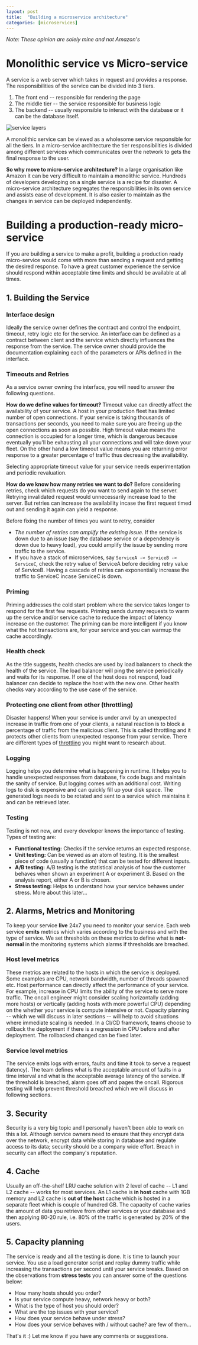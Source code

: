```yaml
---
layout: post
title:  "Building a microservice architecture"
categories: [microservices]
---
```


*Note: These opinion are solely mine and not Amazon's*

# Monolithic service vs Micro-service
A service is a web server which takes in request and provides a response. The responsibilities of the service can be divided into 3 tiers.
1. The front end -- responsible for rendering the page
2. The middle tier -- the service responsible for business logic
3. The backend -- usually responsible to interact with the database or it can be the database itself.

![service layers](/static/img/service_layers.jpg)

A monolithic service can be viewed as a wholesome service responsible for all the tiers. In a micro-service architecture the tier responsibilities is divided among different services which communicates over the network to gets the final response to the user.

**So why move to micro-service architecture?**
In a large organisation like Amazon it can be very difficult to maintain a monolithic service. Hundreds of developers developing on a single service is a recipe for disaster. A micro-service architecture segregates the responsibilities in its own service and assists ease of development. It is also easier to maintain as the changes in service can be deployed independently.

# Building a production-ready micro-service
If you are building a service to make a profit, building a production ready micro-service would come with more than sending a request and getting the desired response. To have a great customer experience the service should respond within acceptable time limits and should be available at all times.

## 1. Building the Service
### Interface design
Ideally the service owner defines the contract and control the endpoint, timeout, retry logic etc for the service. An interface can be defined as a contract between client and the service which directly influences the response from the service. The service owner should provide the documentation explaining each of the parameters or APIs defined in the interface.

### Timeouts and Retries
As a service owner owning the interface, you will need to answer the following questions.

**How do we define values for timeout?**
Timeout value can directly affect the availability of your service. A host in your production fleet has limited number of open connections. If your service is taking thousands of transactions per seconds, you need to make sure you are freeing up the open connections as soon as possible. High timeout value means the connection is occupied for a longer time, which is dangerous because eventually you'll be exhausting all your connections and will take down your fleet. On the other hand a low timeout value means you are returning error response to a greater percentage of traffic thus decreasing the availability.

Selecting appropriate timeout value for your service needs experimentation and periodic revaluation.

**How do we know how many retries we want to do?**
Before considering retries, check which requests do you want to send again to the server. Retrying invalidated request would unnecessarily increase load to the server. But retries can increase the availability incase the first request timed out and sending it again can yield a response.

Before fixing the number of times you want to retry, consider
- *The number of retries can amplify the existing issue.* If the service is down due to an issue (say the database service or a dependency is down due to heavy load), you could amplify the issue by sending more traffic to the service.
- If you have a stack of microservices, say ```ServiceA -> ServiceB -> ServiceC```, check the retry value of ServiceA before deciding retry value of ServiceB. Having a cascade of retries can exponentially increase the traffic to ServiceC incase ServiceC is down.

### Priming
Priming addresses the cold start problem where the service takes longer to respond for the first few requests. Priming sends dummy requests to warm up the service and/or service cache to reduce the impact of latency increase on the customer. The priming can be more intelligent if you know what the hot transactions are, for your service and you can warmup the cache accordingly.

### Health check
As the title suggests, health checks are used by load balancers to check the health of the service. The load balancer will ping the service periodically and waits for its response. If one of the host does not respond, load balancer can decide to replace the host with the new one. Other health checks vary according to the use case of the service.

### Protecting one client from other (throttling)
Disaster happens! When your service is under anvil by an unexpected increase in traffic from one of your clients, a natural reaction is to block a percentage of traffic from the malicious client. This is called throttling and it protects other clients from unexpected response from your service. There are different types of [throttling](https://en.wikipedia.org/wiki/Throttling_process_(computing)) you might want to research about.

### Logging
Logging helps you determine what is happening in runtime. It helps you to handle unexpected responses from database, fix code bugs and maintain the sanity of service. But logging comes with an additional cost. Writing logs to disk is expensive and can quickly fill up your disk space. The generated logs needs to be rotated and sent to a service which maintains it and can be retrieved later.

### Testing
Testing is not new, and every developer knows the importance of testing. Types of testing are:
- **Functional testing:** Checks if the service returns an expected response.
- **Unit testing:** Can be viewed as an atom of testing. It is the smallest piece of code (usually a function) that can be tested for different inputs.
- **A/B testing:** A/B testing is the statistical analysis of how the customer behaves when shown an experiment A or experiment B. Based on the analysis report, either A or B is chosen.
- **Stress testing:** Helps to understand how your service behaves under stress. More about this later...

## 2. Alarms, Metrics and Monitoring
To keep your service __live__ 24x7 you need to monitor your service. Each web service __emits__ metrics which varies according to the business and with the type of service. We set thresholds on these metrics to define what is __not-normal__ in the monitoring systems which alarms if thresholds are breached.

### Host level metrics
These metrics are related to the hosts in which the service is deployed. Some examples are CPU, network bandwidth, number of threads spawned etc. Host performance can directly affect the performance of your service. For example, increase in CPU limits the ability of the service to serve more traffic. The oncall engineer might consider scaling horizontally (adding more hosts) or vertically (adding hosts with more powerful CPU) depending on the whether your service is compute intensive or not. Capacity planning -- which we will discuss in later sections -- will help to avoid situations where immediate scaling is needed. In a CI/CD framework, teams choose to rollback the deployment if there is a regression in CPU before and after deployment. The rollbacked changed can be fixed later.

### Service level metrics
The service emits logs with errors, faults and time it took to serve a request (latency). The team defines what is the acceptable amount of faults in a time interval and what is the acceptable average latency of the service. If the threshold is breached, alarm goes off and pages the oncall. Rigorous testing will help prevent threshold breached which we will discuss in following sections.

## 3. Security
Security is a very big topic and I personally haven't been able to work on this a lot. Although service owners need to ensure that they encrypt data over the network, encrypt data while storing in database and regulate access to its data; security should be a company wide effort. Breach in security can affect the company's reputation.

## 4. Cache
Usually an off-the-shelf LRU cache solution with 2 level of cache -- L1 and L2 cache -- works for most services. An L1 cache is __in host__ cache with 1GB memory and L2 cache is __out of the host__ cache which is hosted in a separate fleet which is couple of hundred GB. The capacity of cache varies the amount of data you retrieve from other services or your database and then applying 80-20 rule, i.e. 80% of the traffic is generated by 20% of the users.

## 5. Capacity planning
The service is ready and all the testing is done. It is time to launch your service. You use a load generator script and replay dummy traffic while increasing the transactions per second until your service breaks. Based on the observations from __stress tests__ you can answer some of the questions below:
- How many hosts should you order?
- Is your service compute heavy, network heavy or both?
- What is the type of host you should order?
- What are the top issues with your service?
- How does your service behave under stress?
- How does your service behaves with / without cache?
are few of them...

That's it :) Let me know if you have any comments or suggestions.
